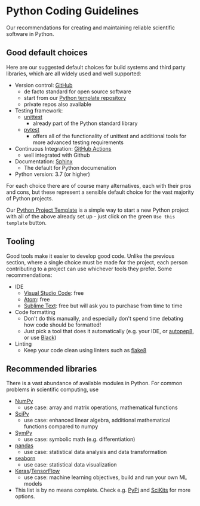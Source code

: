 # Python Coding Guidelines
Our recommendations for creating and maintaining reliable scientific software in Python.

## Good default choices

Here are our suggested default choices for build systems and third party libraries, which are all widely used and well supported:

- Version control: [GitHub](https://github.com/)
  - de facto standard for open source software
  - start from our [Python template repository](https://github.com/ssciwr/python-project-template)
  - private repos also available
- Testing framework: 
  - [unittest](https://docs.python.org/3/library/unittest.html)
    - already part of the Python standard library
  - [pytest](https://docs.pytest.org/en/stable/)
    - offers all of the functionality of unittest and additional tools for more advanced testing requirements
- Continuous Integration: [GitHub Actions](https://github.com/features/actions)
  - well integrated with Github
- Documentation: [Sphinx](https://www.sphinx-doc.org/en/master/)
  - The default for Python documenation
- Python version: 3.7 (or higher)
 
For each choice there are of course many alternatives, each with their pros and cons, but these represent a
sensible default choice for the vast majority of Python projects.

Our [Python Project Template](https://github.com/ssciwr/python-project-template) is a simple way to
start a new Python project with all of the above already set up - just click on the green `Use this template` button.

## Tooling

Good tools make it easier to develop good code. Unlike the previous section, where a single choice must be made
for the project, each person contributing to a project can use whichever tools they prefer. Some recommendations:

- IDE
  - [Visual Studio Code](https://code.visualstudio.com/): free
  - [Atom](https://atom.io/): free
  - [Sublime Text](https://www.sublimetext.com/): free but will ask you to purchase from time to time
- Code formatting
  - Don't do this manually, and especially don't spend time debating how code should be formatted!
  - Just pick a tool that does it automatically (e.g. your IDE, or [autopep8](https://pypi.org/project/autopep8/), or use [Black](https://github.com/psf/black))
- Linting
  - Keep your code clean using linters such as [flake8](https://pypi.org/project/flake8/)

## Recommended libraries

There is a vast abundance of available modules in Python. For common problems in scientific computing, use

- [NumPy](https://numpy.org/)
  - use case: array and matrix operations, mathematical functions
- [SciPy](https://www.scipy.org/)
  - use case: enhanced linear algebra, additional mathematical functions compared to numpy
- [SymPy](https://www.sympy.org/)
  - use case: symbolic math (e.g. differentiation)
- [pandas](https://pandas.pydata.org/)
  - use case: statistical data analysis and data transformation
- [seaborn](https://seaborn.pydata.org/)
  - use case: statistical data visualization
- [Keras](https://keras.io/)/[TensorFlow](https://www.tensorflow.org/)
  - use case: machine learning objectives, build and run your own ML models
- This list is by no means complete. Check e.g. [PyPi](https://pypi.org/) and [SciKits](https://www.scipy.org/scikits.html) for more options.
